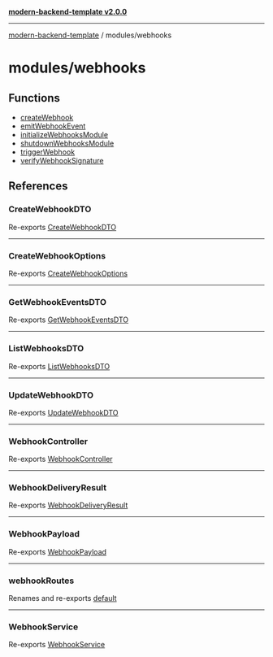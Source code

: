 [**modern-backend-template v2.0.0**](../../README.md)

***

[modern-backend-template](../../modules.md) / modules/webhooks

# modules/webhooks

## Functions

- [createWebhook](functions/createWebhook.md)
- [emitWebhookEvent](functions/emitWebhookEvent.md)
- [initializeWebhooksModule](functions/initializeWebhooksModule.md)
- [shutdownWebhooksModule](functions/shutdownWebhooksModule.md)
- [triggerWebhook](functions/triggerWebhook.md)
- [verifyWebhookSignature](functions/verifyWebhookSignature.md)

## References

### CreateWebhookDTO

Re-exports [CreateWebhookDTO](webhook.dto/classes/CreateWebhookDTO.md)

***

### CreateWebhookOptions

Re-exports [CreateWebhookOptions](webhook.service/interfaces/CreateWebhookOptions.md)

***

### GetWebhookEventsDTO

Re-exports [GetWebhookEventsDTO](webhook.dto/classes/GetWebhookEventsDTO.md)

***

### ListWebhooksDTO

Re-exports [ListWebhooksDTO](webhook.dto/classes/ListWebhooksDTO.md)

***

### UpdateWebhookDTO

Re-exports [UpdateWebhookDTO](webhook.dto/classes/UpdateWebhookDTO.md)

***

### WebhookController

Re-exports [WebhookController](webhook.controller/classes/WebhookController.md)

***

### WebhookDeliveryResult

Re-exports [WebhookDeliveryResult](webhook.service/interfaces/WebhookDeliveryResult.md)

***

### WebhookPayload

Re-exports [WebhookPayload](webhook.service/interfaces/WebhookPayload.md)

***

### webhookRoutes

Renames and re-exports [default](webhook.route/functions/default.md)

***

### WebhookService

Re-exports [WebhookService](webhook.service/classes/WebhookService.md)
